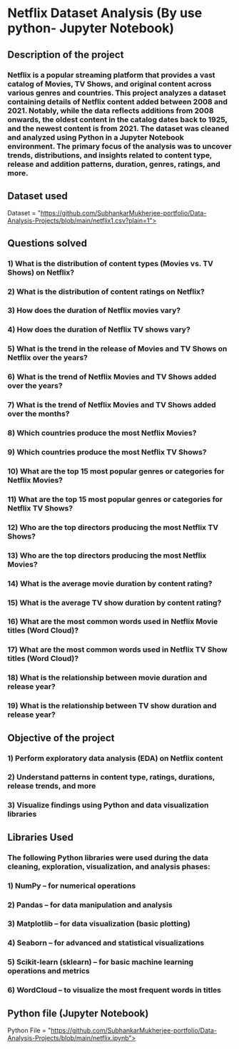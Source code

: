 # Netflix Dataset Analysis (By use python- Jupyter Notebook)

## Description of the project 
### Netflix is a popular streaming platform that provides a vast catalog of Movies, TV Shows, and original content across various genres and countries. This project analyzes a dataset containing details of Netflix content added between 2008 and 2021. Notably, while the data reflects additions from 2008 onwards, the oldest content in the catalog dates back to 1925, and the newest content is from 2021. The dataset was cleaned and analyzed using Python in a Jupyter Notebook environment. The primary focus of the analysis was to uncover trends, distributions, and insights related to content type, release and addition patterns, duration, genres, ratings, and more.

## Dataset used
Dataset = "https://github.com/SubhankarMukherjee-portfolio/Data-Analysis-Projects/blob/main/netflix1.csv?plain=1">


 ## Questions solved
### 1) What is the distribution of content types (Movies vs. TV Shows) on Netflix?
### 2) What is the distribution of content ratings on Netflix?
### 3) How does the duration of Netflix movies vary?
### 4) How does the duration of Netflix TV shows vary?
### 5) What is the trend in the release of Movies and TV Shows on Netflix over the years?
### 6) What is the trend of Netflix Movies and TV Shows added over the years?
### 7) What is the trend of Netflix Movies and TV Shows added over the months?
### 8) Which countries produce the most Netflix Movies?
### 9) Which countries produce the most Netflix TV Shows?
### 10) What are the top 15 most popular genres or categories for Netflix Movies?
### 11) What are the top 15 most popular genres or categories for Netflix TV Shows?
### 12) Who are the top directors producing the most Netflix TV Shows?
### 13) Who are the top directors producing the most Netflix Movies?
### 14) What is the average movie duration by content rating?
### 15) What is the average TV show duration by content rating?
### 16) What are the most common words used in Netflix Movie titles (Word Cloud)?
### 17) What are the most common words used in Netflix TV Show titles (Word Cloud)?
### 18) What is the relationship between movie duration and release year?
### 19) What is the relationship between TV show duration and release year?


## Objective of the project 
 ### 1) Perform exploratory data analysis (EDA) on Netflix content
 ### 2) Understand patterns in content type, ratings, durations, release trends, and more
 ### 3) Visualize findings using Python and data visualization libraries

## Libraries Used
### The following Python libraries were used during the data cleaning, exploration, visualization, and analysis phases:
### 1) NumPy – for numerical operations
### 2) Pandas – for data manipulation and analysis
### 3) Matplotlib – for data visualization (basic plotting)
### 4) Seaborn – for advanced and statistical visualizations
### 5) Scikit-learn (sklearn) – for basic machine learning operations and metrics
### 6) WordCloud – to visualize the most frequent words in titles



## Python file (Jupyter Notebook)
Python File  = "https://github.com/SubhankarMukherjee-portfolio/Data-Analysis-Projects/blob/main/netflix.ipynb">





